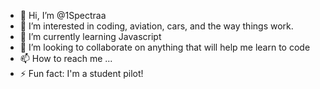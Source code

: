 - 👋 Hi, I’m @1Spectraa
- 👀 I’m interested in coding, aviation, cars, and the way things work.
- 🌱 I’m currently learning Javascript
- 💞️ I’m looking to collaborate on anything that will help me learn to code
- 📫 How to reach me ...
- ⚡ Fun fact: I'm a student pilot!

<!---
1Spectraa/1Spectraa is a ✨ special ✨ repository because its `README.md` (this file) appears on your GitHub profile.
You can click the Preview link to take a look at your changes.
--->
